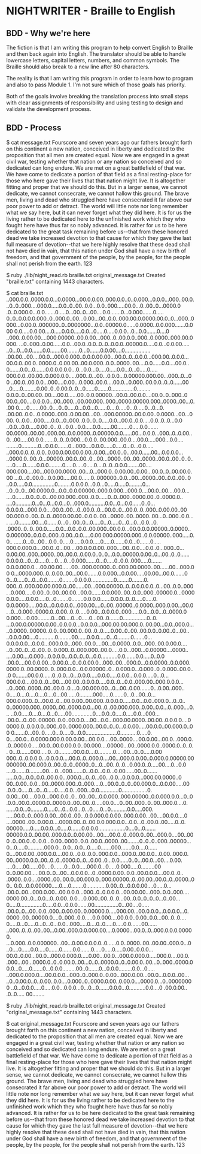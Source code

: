 # NIGHTWRITER - Braille to English

## BDD - Why we're here

The fiction is that I am writing this program to help convert English to Braille and then back again into English. The translator should be able to handle lowercase letters, capital letters, numbers, and common symbols. The Braille should also break to a new line after 80 characters.

The reality is that I am writing this program in order to learn how to program and also to pass Module 1. I'm not sure which of those goals has priority.

Both of the goals involve breaking the translation process into small steps with clear assignments of responsibility and using testing to design and validate the development process.

## BDD - Process

$ cat message.txt
Fourscore and seven years ago our fathers brought forth on this continent a new nation, conceived in liberty and dedicated to the proposition that all men are created equal. Now we are engaged in a great civil war, testing whether that nation or any nation so conceived and so dedicated can long endure. We are met on a great battlefield of that war. We have come to dedicate a portion of that field as a final resting-place for those who here gave their lives that that nation might live. It is altogether fitting and proper that we should do this. But in a larger sense, we cannot dedicate, we cannot consecrate, we cannot hallow this ground. The brave men, living and dead who struggled here have consecrated it far above our poor power to add or detract. The world will little note nor long remember what we say here, but it can never forget what they did here. It is for us the living rather to be dedicated here to the unfinished work which they who fought here have thus far so nobly advanced. It is rather for us to be here dedicated to the great task remaining before us--that from these honored dead we take increased devotion to that cause for which they gave the last full measure of devotion--that we here highly resolve that these dead shall not have died in vain, that this nation under God shall have a new birth of freedom, and that government of the people, by the people, for the people shall not perish from the earth. 123

$ ruby ./lib/night_read.rb braille.txt original_message.txt
Created "braille.txt" containing 1443 characters.

$ cat braille.txt
..000.0.0..0000.0.0...0.0000...00.0.0.00..000.0.0..0..0.000...0.0.0...000..00.0.
..0..0..000....000.0.....0.0..0..00..0.0...0.0..000.....00.0...0..00..0...0000.0
.0..0.000.0...0.0.......0.....0...00..0...00....0.0.......0...0.000.......0.....
0..0..0.0.0.0.000..0..000.0..00...0.00...00..0.0..000.00.0.0000.00.0..0...000..0
000...0.00.0..000000..0..0000000...0.0..00000.0......0.0000..0.0.000.......0.000
0.0.....0.0.00....0.....0.0.0.....0.0...0.....0.....0.0.0...0...0.0.......0....0
..000..0.00.00....000.00000..00.0.00...000..0..00.0.0..000..0.0000..000.00.0000.
...0..000..0.00......0.0...00.0..0.0..0..0..0.0.0..00000.0.....0.0...0.0.00.....
..0...0...0.0.......0.0.......00........0...0.......0.0.00....0.................
.00.00...00....00.0...000.0.000..0.0.0.00.00...00.0..0..0.0.0...000.00..0.0.0...
00.0.0..00.0..0000.0..0.00.00..00.0.000..0.0..0000..00....0.0......0.0....00.0..
0.......0.0...0.......0.0.0.0.0.0...0...0.0...0.....0.....0.0...0...0.....0.....
000.0.0..00.00..0.000.0.0.....000..0...00...0.0.0...0.00000.000.00...000..0...00
..00.0..00.0.0...000....0.00...0.000..00.0....00.0...0.000..00.0.0..0..0......00
..0.....0.........0.00..0..0.00.0..0...0......0.......0...............0.........
0.0.0..0..00.00..00....00.0......00..0.0.00000...00.0..00.0.0....00.0..0..000..0
00.0..00....0.0.0.0...00..000...00.00.000..000..0000.00000.000..0000..00...0..00
0.....0.......00..0....0..0.....0...0.0...0......0....0.....0...0.....0...0...0.
.00.00..0.0...0.0000..000..0.00.00...00...000.00000..00.0.00..0.0000...00...000.
0..0.0...000.....0.0...0..000..0.0..0..0.....0.0...00.0..0.0.....0.0..0..0...0.0
..0.0...0.0.....0.00..0...0...0.0...0.0.....0.0.......00........0.....0.0.......
00.0000..00.00..000.00..0.0.0000..0.00000.0.0......00...0.0.0...000..0..0.00..0.
.00.....00.0.0.......0..0..0.000...0.0.0..00.000..00.0....00.0.....000...0.0....
........0...........0...0.0.0.......0...000....0.0.0......0.....0...0...0.0.....
..000.0.0..0..0.0..0.00.0.00.00.0.00..0.00...00.0..0...00.0......00...0.0.0.0...
..0000.0..00..0...00000..00.0..00..0...00...0000..00..00..0000..00.0..00..0..0..
....0.....0.......0.0.0.........0.....0.....0.....0....0..0..0.0.0........00....
000.000....00...000.00.0000..00...0...000.0..0.00.00..0.00...00.0..0..00.00.0.00
...0...0..00.0...0.0.00.....00.0......0..000000..0.0...00...0000..00..0.0..00..0
..0.0.....0.0...............0.........0.0.0.0...0.0...0.....0.....0.........0...
..0..0..0...00.0000.0...0.0..0.0.00000..000.0.000...000.0....00.0..00....00.0...
....0.......0.0..0..0...00.00.000..000..0.0......0..0..000..0000.00..0..0000.0..
....0...........0...0...0...0.0...0...000.0...........0.0...0...0.0......0..0...
0.0.0.0...000.0.0....00.0..00...0..00.0..0...00.0..0...00.0..0..000..0.00.00..00
00.000.0..00..0..0..0000.00.00..0.0.0..00...0000..00..0000..00...0..000..0.0....
....0.........00....0.......0...0...00..0...0.....0...0.....0...0...0...0.0...0.
.0000..0..0..00.0......0.0...0.0..0.0..00.000..00.0.0...00.0.0.0.00000..0.0000..
0.000000..0.0.0..000..0.00..0.0.....0.00.000.00000.000..0.0.00000..000.....0.0..
......0...0...00...0.0..0.....0.....0.0.0.....0.....0.......0.0...0.......0.....
000.0.000.0....00.0..0...00....00.0.0.0.00..000....00..0.0....0.0..0...000..0...
0.00.00..000..0000..00..00.0..0.00.0..0..0...0.0..00000.0.00..0...00..0..0......
0.0.0.0...0...0.....0....0....0...0.000.......0...0.....0..0.0..000.....0.......
0.0.0.000.0....00.00.00......00...000.00000..0..000.00.0000..00......00...000.00
0...0000.000..0..0.00..00...00.0.......0.0.000...0.0.00.....00.00...00.0.......0
0...0.....0...0...0.0........0........0.0.0.0...............0........0........0.
000..0..000.00.00.000.0..00......00...000.00000..0..0.0.0.0.0..0...00..0.0..000.
.0.000.....0.00..0..00..00.00...00.0.......0.0.000..00..0.0..000..00000.0...0000
0.0.0.....0.0.0.....0...0........0........0.0.0.0.......0.0.0..0..0.....0.....0.
0.0.0000.....00.0...0.0.0.0.0...000.00....0..00..00000..0.0000..000.0.00...00.0.
.0...0.000..0000.0..0.00..0..0.....0.00...0.0.0.0..000.....0.0...0.0...0..0000.0
0.000....0.00.........0...00....0...0.....0...00..0.......0................0..0.
...0.00.0.00000.0.00..0.0.0.0...0.0.0.0...000.00.00.000.0..00.00...0.0..000.0...
..0.0000..00000..0.0..00.000.0..00..0..0.....0.00..0..00..00.0.0..0.00..0...00..
..0.0.0.00....0...........0.........00......0.0.0.....0...0.........0.......0...
0.0.0.0.0...0.0.0...000.0.0...000..00.0....00...0.0000..0.0...000..00.0.00.0....
..0..00..0...0..00..0..0.000..0..000.000..00.0.....0.0...000...0.00000....0000..
....0.00....0.000...0.0.0.0...0.0..0..0...0.0...........0.0.......0.0.....0..0.0
.00.0....00.0.0.00...0.00.0...0..0.0.00.0...000..00...000.0...0.0.0000..0.0.000.
0000.0..00.0000..0..000.0.0...0.0.00000..0...0.000.0...0.000..0..0.000..00.0...0
0........00.0.0......0..0.0...0...0.0.0.....0.0.0.....0.0.0...0.0.0.....0...0...
000.0.0....00.0..0...00....00.00..0.0.0.0.....0.0..0...0.0..000.00..000.0.0.0...
..0..000..0000..00..00.0..0....0..00.000.00...0...00..0.00.......0...0.00..000..
0.....0....0....0....0....0...00......0.........000.....0.......0...0...00..0...
000.0.000..0...00.0..0...00.0.00..00.000..0.0.0.0......0.0...0.0..000.0...0..0..
0..00000.000..0000..00..0000.0.0...00..0..00.000.000..0.00..0.0...0..000....0...
..0.0.....0....0....0...0.....00..............0....0.0..0.....0.....0.0...000...
.00.0...0..00..00000..0.0..00.0.0....00...0.0...000.00.0000..00.00..0.0.0.0....0
0000.0..0.0.0.0..000..00..0000.000..00.0..0..0...0.0.00.....00.0.0..00.000.0..00
0.......0...00..0.....0...0.....0...0.0.....................0...........0.....0.
0....00.0...0.0000.000.0.00.0.00...00.0.0....00..0000....00.0.00...00.0...000.0.
.0..0000.0.....00.0..00.0.00.0.0..00.000....00000...00..0000.0.0..0000.0..0..0..
0...0.......000.....0...0..........00.0.0....0..........0.....00...0..0.....0.00
000..0..0.0.0.0...0.0.0.0....00.0..0..000.0....00...000.0.0.00..0.000.0.00000.00
000000..00.000.0..00..0..0..0000..0...0...00..0..0...0.00.0..0.....00....0...0.0
....0.......0.........00....0...000.......0...0.0...0.0...0.00......00..0.......
.....0.0...0.0..0.0..00.0.0...000.0...0..0...00...0.0...0.0.0.0...000.00.0000..0
00..0.00..0.0...00..0000.000..0..000....0...00.0..0..0..00.000.0...0.0.00.....00
.0.0..0.....0...0...0.....0.....0.0...000...0.0.............0.................0.
0.00...00....00.0...000.0.0..0...00..00...0.0.000..000.00000..0.0.000.0.0...0..0
.0.0..00.0..0000.0..0000.0..00..00..0.....00.0....0..00..000..0..00..000.0....0.
......0.0...0.........0.....0...0...0.0...0...0.....0...0...........0.0.....000.
.....00.0..0..000.0.00...00.0..00...0.0.000.0.0.00..000.0.00...00....00.0.0....0
....0000..00..0.00.0....0000.00..0..00.0.0.000.0.0...0.0...0..00.0..00.....0..0.
00000.....0.....0.0.0...0.....0.......0.0.0.0..................0....0...0.......
00000.0.0..00.00..000.0.0..0.00.00...00....00.0..0..000.0..00...000.0....00..000
.0..00.0..0..0.0...0.00..0000..0.0..00.0..0000..00........0..0..0..000..00000...
0...0.....0...........000.0...0.0...0.0...0.....0.......000.......0.0....0......
0....00.0.00..000.0.0....00.0...0.0..0.0..000.0.0...000.0..00.0.0...0.00..000.0.
00..0000.0.0..00..0..0..0000.0..0...0.00..0...0.0......0..0...00.0...00....0.00.
....0.....00......00....0.......0...0.0.....000.0...0.....0.000.....0.........00
0..0.00.00.....00.0..0...00...0.0.0.0...0..0000.0.00..0.0..00.0.0.0....00.0..0..
.0000..0.0....0000..00..00.0..00.000.0..000.00000..0..00.00..00.0..0..0000..00..
0.0...0.0.00000.....0....0........0.............0.00..0...0.0.0.00....0.....0...
.00.0..00...000.0.00...00.0.0.0...000..0..0.0.0.0...00.00.00...000..0.0..000....
0000.00..0...0.0...0..0.00..0.0....0.000..00..0..0...00..0.0..0..0..0...0..00...
0.....0...............0.....0.0...0.0.0.......00................0...00....0.....
.00.0..0...00..0.0..000..0.00.00..0.00000.0.....000.00...00.0.0.0...0.0.0.0...0.
0000..00..00000.0....0..000..0.0.....0.0.000....00.0.0..0.00..0.0...00..0..0....
0.....0...0.....0...0...0...0.0...000.....0....0..0.....0.....0.0.......00......
..000..0..0..00..00...0.00..000.0.0.000.00....0.0000...00.0..0..000.0.0.0.00000.
...0.000..0.0.000000...00...0.00.0.0.0.0..0......0.0..0000..00..00.00..000.0...0
..0....0......0.0.....0.......0.......0.0.......0.....0.....0.....0.00..0.0.0...
00.0..0.00...00.0...000.0.000.0.....0.00...00.0...000.0.000.0.....000.0....00.0.
.000...00...0000.0..0..0.00.0..00...0..0..0000.0..0..0.00.0..00...0..000..0000.0
0.0...0.....0.......0...0.0.0.........00..0.......0...0.0.0.........0.0...0.....
..000.0.000.0....00.0.0.0...000..0..000.0..0.00...000.0.00...00.0...0.0.0..00...
..0..0.00.0..0..0.00..0.0....0.000..0..0000.0.00..0.00.0....0000.0...0..00000000
..0...0.0.0.....0.....0.0...0.0.0...0...0...0.......0.0.0...0...........0.0....0
.00.0.00..
.0..0.....
00........

$ ruby ./lib/night_read.rb braille.txt original_message.txt
Created "original_message.txt" containing 1443 characters.

$ cat original_message.txt
Fourscore and seven years ago our fathers brought forth on this continent a new nation, conceived in liberty and dedicated to the proposition that all men are created equal. Now we are engaged in a great civil war, testing whether that nation or any nation so conceived and so dedicated can long endure. We are met on a great battlefield of that war. We have come to dedicate a portion of that field as a final resting-place for those who here gave their lives that that nation might live. It is altogether fitting and proper that we should do this. But in a larger sense, we cannot dedicate, we cannot consecrate, we cannot hallow this ground. The brave men, living and dead who struggled here have consecrated it far above our poor power to add or detract. The world will little note nor long remember what we say here, but it can never forget what they did here. It is for us the living rather to be dedicated here to the unfinished work which they who fought here have thus far so nobly advanced. It is rather for us to be here dedicated to the great task remaining before us--that from these honored dead we take increased devotion to that cause for which they gave the last full measure of devotion--that we here highly resolve that these dead shall not have died in vain, that this nation under God shall have a new birth of freedom, and that government of the people, by the people, for the people shall not perish from the earth. 123
